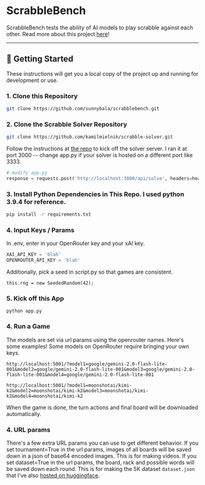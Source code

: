 # ScrabbleBench

ScrabbleBench tests the ability of AI models to play scrabble against each other. Read more about this project [here](https://sunnybala.github.io/scrabblebench/)!

---

## 🚀 Getting Started

These instructions will get you a local copy of the project up and running for development or use.

### 1. Clone this Repository
```bash
git clone https://github.com/sunnybala/scrabblebench.git
```

### 2. Clone the Scrabble Solver Repository
```bash
git clone https://github.com/kamilmielnik/scrabble-solver.git
```

Follow the instructions at [the repo](https://github.com/kamilmielnik) to kick off the solver server. I ran it at port 3000 -- change app.py if your solver is hosted on a different port like 3333.

```python
# modify app.py
response = requests.post('http://localhost:3000/api/solve', headers=headers, json=json_data)
```

### 3. Install Python Dependencies in This Repo. I used python 3.9.4 for reference.
```bash
pip install -r requirements.txt
```

### 4. Input Keys / Params
In .env, enter in your OpenRouter key and your xAI key.
```python
XAI_API_KEY = 'blah'
OPENROUTER_API_KEY = 'blah'
```
Additionally, pick a seed in script.py so that games are consistent.
```
this.rng = new SeededRandom(42); 
```
### 5. Kick off this App
```
python app.py
```

### 4. Run a Game
The models are set via url params using the openrouter names. Here's some examples! Some models on OpenRouter require bringing your own keys.
```
http://localhost:5001/?model1=google/gemini-2.0-flash-lite-001&model2=google/gemini-2.0-flash-lite-001&model3=google/gemini-2.0-flash-lite-001&model4=google/gemini-2.0-flash-lite-001

http://localhost:5001/?model1=moonshotai/kimi-k2&model2=moonshotai/kimi-k2&model3=moonshotai/kimi-k2&model4=moonshotai/kimi-k2
```

When the game is done, the turn actions and final board will be downloaded automatically. 

### 4. URL params
There's a few extra URL params you can use to get different behavior.
If you set tournament=True in the url params, images of all boards will be saved down in a json of base64 encoded images. This is for making videos.
If you set dataset=True in the url params, the board, rack and possible words will be saved down each round. This is for making the 5K dataset `dataset.json` that 
I've also [hosted on huggingface](https://huggingface.co/datasets/sunnymbala/scrabble-rounds-5k).